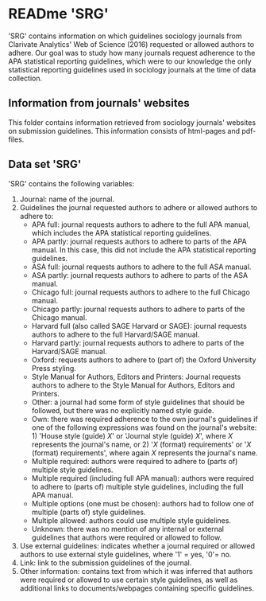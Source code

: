 # READme 'SRG'

'SRG' contains information on which guidelines sociology journals from Clarivate Analytics' Web of Science (2016) requested or allowed authors to adhere. Our goal was to study how many journals request adherence to the APA statistical reporting guidelines, which were to our knowledge the only statistical reporting guidelines used in sociology journals at the time of data collection. 


## Information from journals' websites
This folder contains information retrieved from sociology journals' websites on submission guidelines. This information consists of html-pages and pdf-files.


## Data set 'SRG' 
'SRG' contains the following variables:

1. Journal: name of the journal.
2. Guidelines the journal requested authors to adhere or allowed authors to adhere to:
    - APA full: journal requests authors to adhere to the full APA manual, which includes the APA statistical reporting guidelines.
    - APA partly: journal requests authors to adhere to parts of the APA manual. In this case, this did not include the APA statistical reporting guidelines.
    - ASA full: journal requests authors to adhere to the full ASA manual.
    - ASA partly: journal requests authors to adhere to parts of the ASA manual.
    - Chicago full: journal requests authors to adhere to the full Chicago manual.
    - Chicago partly: journal requests authors to adhere to parts of the Chicago manual.
    - Harvard full (also called SAGE Harvard or SAGE): journal requests authors to adhere to the full Harvard/SAGE manual.
    - Harvard partly: journal requests authors to adhere to parts of the Harvard/SAGE manual.
    - Oxford: requests authors to adhere to (part of) the  Oxford University Press styling.
    - Style Manual for Authors, Editors and Printers: Journal requests authors to adhere to the Style Manual for Authors, Editors and Printers.
    - Other: a journal had some form of style guidelines that should be followed, but there was no explicitly named style guide.
    - Own: there was required adherence to the own journal's guidelines if one of the following expressions was found on the journal's website: 1) 'House style (guide) *X*' or 'Journal style (guide) *X*', where *X* represents the journal's name, or 2) '*X* (format) requirements' or '*X* (format) requirements', where again *X* represents the journal's name.
    - Multiple required: authors were required to adhere to (parts of) multiple style guidelines.
    - Multiple required (including full APA manual): authors were required to adhere to (parts of) multiple style guidelines, including the full APA manual.
    - Multiple options (one must be chosen): authors had to follow one of multiple (parts of) style guidelines.
    - Multiple allowed: authors could use multiple style guidelines.
    - Unknown: there was no mention of any internal or external guidelines that authors were required or allowed to follow.
3. Use external guidelines: indicates whether a journal required or allowed authors to use external style guidelines, where '1' = yes, '0'= no.
4. Link: link to the submission guidelines of the journal.
5. Other information: contains text from which it was inferred that authors were required or allowed to use certain style guidelines, as well as additional links to documents/webpages containing specific guidelines.
